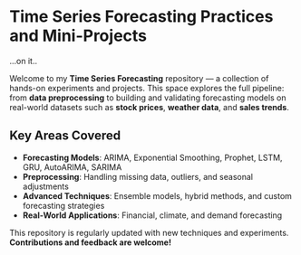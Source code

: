 # Time Series Forecasting Practices and Mini-Projects


...on it..

Welcome to my **Time Series Forecasting** repository — a collection of hands-on experiments and projects. This space explores the full pipeline: from **data preprocessing** to building and validating forecasting models on real-world datasets such as **stock prices**, **weather data**, and **sales trends**.

##  Key Areas Covered

- **Forecasting Models**: ARIMA, Exponential Smoothing, Prophet, LSTM, GRU, AutoARIMA, SARIMA  
- **Preprocessing**: Handling missing data, outliers, and seasonal adjustments  
- **Advanced Techniques**: Ensemble models, hybrid methods, and custom forecasting strategies  
- **Real-World Applications**: Financial, climate, and demand forecasting  

This repository is regularly updated with new techniques and experiments.  
**Contributions and feedback are welcome!**
